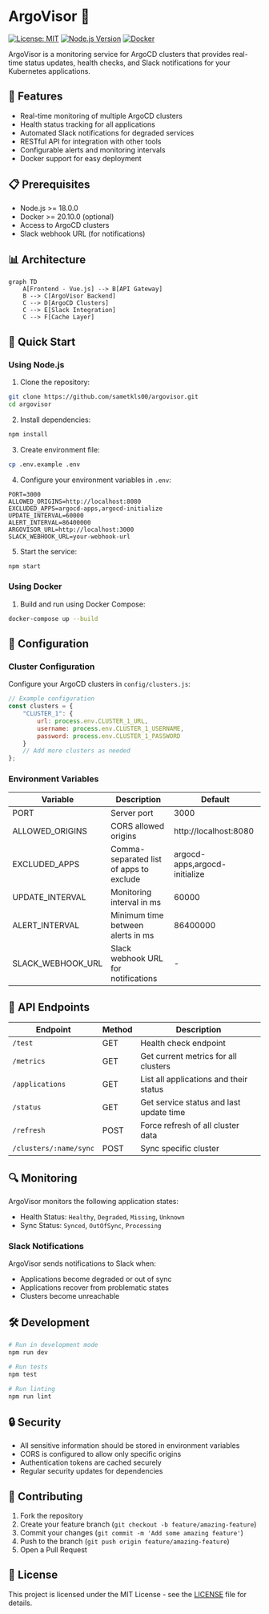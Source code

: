 # ArgoVisor 🚀

[![License: MIT](https://img.shields.io/badge/License-MIT-yellow.svg)](https://opensource.org/licenses/MIT)
[![Node.js Version](https://img.shields.io/badge/node-%3E%3D18.0.0-brightgreen.svg)](https://nodejs.org/)
[![Docker](https://img.shields.io/badge/docker-%3E%3D20.10.0-blue.svg)](https://www.docker.com/)

ArgoVisor is a monitoring service for ArgoCD clusters that provides real-time status updates, health checks, and Slack notifications for your Kubernetes applications.

## 🌟 Features

- Real-time monitoring of multiple ArgoCD clusters
- Health status tracking for all applications
- Automated Slack notifications for degraded services
- RESTful API for integration with other tools
- Configurable alerts and monitoring intervals
- Docker support for easy deployment

## 📋 Prerequisites

- Node.js >= 18.0.0
- Docker >= 20.10.0 (optional)
- Access to ArgoCD clusters
- Slack webhook URL (for notifications)

## 📊 Architecture

```mermaid
graph TD
    A[Frontend - Vue.js] --> B[API Gateway]
    B --> C[ArgoVisor Backend]
    C --> D[ArgoCD Clusters]
    C --> E[Slack Integration]
    C --> F[Cache Layer]
```

## 🚀 Quick Start

### Using Node.js

1. Clone the repository:
```bash
git clone https://github.com/sametkls00/argovisor.git
cd argovisor
```

2. Install dependencies:
```bash
npm install
```

3. Create environment file:
```bash
cp .env.example .env
```

4. Configure your environment variables in `.env`:
```env
PORT=3000
ALLOWED_ORIGINS=http://localhost:8080
EXCLUDED_APPS=argocd-apps,argocd-initialize
UPDATE_INTERVAL=60000
ALERT_INTERVAL=86400000
ARGOVISOR_URL=http://localhost:3000
SLACK_WEBHOOK_URL=your-webhook-url
```

5. Start the service:
```bash
npm start
```

### Using Docker

1. Build and run using Docker Compose:
```bash
docker-compose up --build
```

## 🔧 Configuration

### Cluster Configuration

Configure your ArgoCD clusters in `config/clusters.js`:

```javascript
// Example configuration
const clusters = {
    "CLUSTER_1": {
        url: process.env.CLUSTER_1_URL,
        username: process.env.CLUSTER_1_USERNAME,
        password: process.env.CLUSTER_1_PASSWORD
    }
    // Add more clusters as needed
};
```

### Environment Variables

| Variable | Description | Default |
|----------|-------------|---------|
| PORT | Server port | 3000 |
| ALLOWED_ORIGINS | CORS allowed origins | http://localhost:8080 |
| EXCLUDED_APPS | Comma-separated list of apps to exclude | argocd-apps,argocd-initialize |
| UPDATE_INTERVAL | Monitoring interval in ms | 60000 |
| ALERT_INTERVAL | Minimum time between alerts in ms | 86400000 |
| SLACK_WEBHOOK_URL | Slack webhook URL for notifications | - |

## 📡 API Endpoints

| Endpoint | Method | Description |
|----------|--------|-------------|
| `/test` | GET | Health check endpoint |
| `/metrics` | GET | Get current metrics for all clusters |
| `/applications` | GET | List all applications and their status |
| `/status` | GET | Get service status and last update time |
| `/refresh` | POST | Force refresh of all cluster data |
| `/clusters/:name/sync` | POST | Sync specific cluster |

## 🔍 Monitoring

ArgoVisor monitors the following application states:

- Health Status: `Healthy`, `Degraded`, `Missing`, `Unknown`
- Sync Status: `Synced`, `OutOfSync`, `Processing`

### Slack Notifications

ArgoVisor sends notifications to Slack when:
- Applications become degraded or out of sync
- Applications recover from problematic states
- Clusters become unreachable

## 🛠️ Development

```bash
# Run in development mode
npm run dev

# Run tests
npm test

# Run linting
npm run lint
```

## 🔒 Security

- All sensitive information should be stored in environment variables
- CORS is configured to allow only specific origins
- Authentication tokens are cached securely
- Regular security updates for dependencies

## 📖 Contributing

1. Fork the repository
2. Create your feature branch (`git checkout -b feature/amazing-feature`)
3. Commit your changes (`git commit -m 'Add some amazing feature'`)
4. Push to the branch (`git push origin feature/amazing-feature`)
5. Open a Pull Request

## 📄 License

This project is licensed under the MIT License - see the [LICENSE](LICENSE) file for details.
